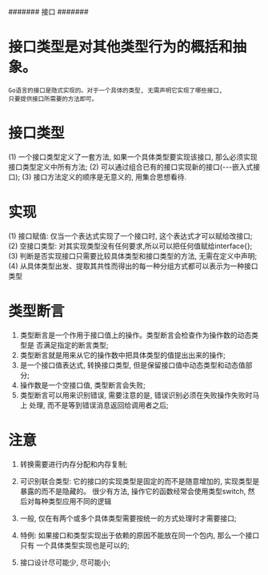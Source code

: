 ####### 接口 #######

# 接口类型是对其他类型行为的概括和抽象。
    Go语言的接口是隐式实现的。对于一个具体的类型, 无需声明它实现了哪些接口,
    只要提供接口所需要的方法即可。

# 接口类型
 (1) 一个接口类型定义了一套方法, 如果一个具体类型要实现该接口, 那么必须实现
    接口类型定义中所有方法;
 (2) 可以通过组合已有的接口实现新的接口(---嵌入式接口);
 (3) 接口方法定义的顺序是无意义的, 用集合思想看待.

# 实现
 (1) 接口赋值: 仅当一个表达式实现了一个接口时, 这个表达式才可以赋给改接口;
 (2) 空接口类型: 对其实现类型没有任何要求,所以可以把任何值赋给interface{};
 (3) 判断是否实现接口只需要比较具体类型和接口类型的方法, 无需在定义中声明;
 (4) 从具体类型出发、提取其共性而得出的每一种分组方式都可以表示为一种接口类型

 
# 类型断言
1. 类型断言是一个作用于接口值上的操作。类型断言会检查作为操作数的动态类型是
    否满足指定的断言类型;
2. 类型断言就是用来从它的操作数中把具体类型的值提出出来的操作;
3. 是一个接口值表达式, 转换接口类型, 但是保留接口值中动态类型和动态值部分;
4. 操作数是一个空接口值, 类型断言会失败;
5. 类型断言可以用来识别错误, 需要注意的是, 错误识别必须在失败操作失败时马上
    处理, 而不是等到错误消息返回给调用者之后;


# 注意
1. 转换需要进行内存分配和内存复制;
2. 可识别联合类型: 
    它的接口的实现类型是固定的而不是随意增加的, 实现类型是暴露的而不是隐藏的。
    很少有方法, 操作它的函数经常会使用类型switch, 然后对每种类型应用不同的逻辑

3. 一般, 仅在有两个或多个具体类型需要按统一的方式处理时才需要接口;
4. 特例: 如果接口和类型实现出于依赖的原因不能放在同一个包内, 那么一个接口只有
        一个具体类型实现也是可以的;
5. 接口设计尽可能少, 尽可能小;
